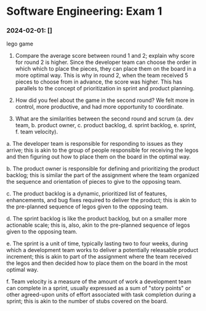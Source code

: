 # Software Engineering: Exam 1

### 2024-02-01: []
lego game


1. Compare the average score between round 1 and 2; explain why score for round 2 is higher.
Since the developer team can choose the order in which which to place the pieces, they can place them on the board in a more optimal way. This is why in round 2, when the team received 5 pieces to choose from in advance, the score was higher. This has parallels to the concept of prioritization in sprint and product planning.

2. How did you feel about the game in the second round?
We felt more in control, more productive, and had more opportunity to coordinate.

3. What are the similarities between the second round and scrum (a. dev team, b. product owner, c. product backlog, d. sprint backlog, e. sprint, f. team velocity).

a. The developer team is responsible for responding to issues as they arrive; this is akin to the group of people responsible for receiving the legos and then figuring out how to place them on the board in the optimal way.

b. The product owner is responsible for defining and prioritizing the product backlog; this is similar the part of the assignment where the team organized the sequence and orientation of pieces to give to the opposing team. 

c. The product backlog is a dynamic, prioritized list of features, enhancements, and bug fixes required to deliver the product; this is akin to the pre-planned sequence of legos given to the opposing team.

d. The sprint backlog is like the product backlog, but on a smaller more actionable scale; this is, also, akin to the pre-planned sequence of legos given to the opposing team.

e. The sprint is a unit of time, typically lasting two to four weeks, during which a development team works to deliver a potentially releasable product increment; this is akin to part of the assignment where the team received the legos and then decided how to place them on the board in the most optimal way. 

f. Team velocity is a measure of the amount of work a development team can complete in a sprint, usually expressed as a sum of "story points" or other agreed-upon units of effort associated with task completion during a sprint; this is akin to the number of stubs covered on the board.

